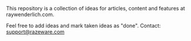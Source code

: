 This repository is a collection of ideas for articles, content and features at raywenderlich.com.

Feel free to add ideas and mark taken ideas as "done".
Contact: support@razeware.com
